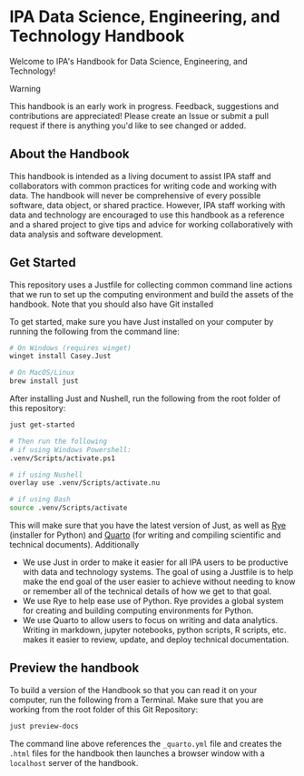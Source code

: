 # IPA Data Science, Engineering, and Technology Handbook

Welcome to IPA's Handbook for Data Science, Engineering, and Technology!

> [!WARNING]
> This handbook is an early work in progress. Feedback, suggestions and contributions
> are appreciated! Please create an Issue or submit a pull request if there is anything
> you'd like to see changed or added.

## About the Handbook

This handbook is intended as a living document to assist IPA staff and collaborators
with common practices for writing code and working with data. The handbook will
never be comprehensive of every possible software, data object, or shared practice.
However, IPA staff working with data and technology are encouraged to use this
handbook as a reference and a shared project to give tips and advice for working
collaboratively with data analysis and software development.

## Get Started

This repository uses a Justfile for collecting common command line actions that
we run to set up the computing environment and build the assets of the handbook.
Note that you should also have Git installed

To get started, make sure you have Just installed on your computer
by running the following from the command line:

```bash
# On Windows (requires winget)
winget install Casey.Just

# On MacOS/Linux
brew install just
```

After installing Just and Nushell, run the following from the root folder of this repository:

```bash
just get-started

# Then run the following
# if using Windows Powershell:
.venv/Scripts/activate.ps1

# if using Nushell
overlay use .venv/Scripts/activate.nu

# if using Bash
source .venv/Scripts/activate
```

This will make sure that you have the latest version of Just, as well as [Rye](https://rye.astral.sh/guide/)
(installer for Python) and [Quarto](https://quarto.org/docs/guide/) (for writing and compiling scientific and technical documents). Additionally

- We use Just in order to make it easier for all IPA users to be productive with
  data and technology systems. The goal of using a Justfile is to help make the
  end goal of the user easier to achieve without needing to know or remember all
  of the technical details of how we get to that goal.
- We use Rye to help ease use of Python. Rye provides a global system for creating
  and building computing environments for Python.
- We use Quarto to allow users to focus on writing and data analytics. Writing in
  markdown, jupyter notebooks, python scripts, R scripts, etc. makes it easier to
  review, update, and deploy technical documentation.

## Preview the handbook

To build a version of the Handbook so that you can read it on your computer, run
the following from a Terminal. Make sure that you are working from the root folder
of this Git Repository:

```bash
just preview-docs
```

The command line above references the `_quarto.yml` file and creates the
`.html` files for the handbook then launches a browser window with a `localhost`
server of the handbook.
